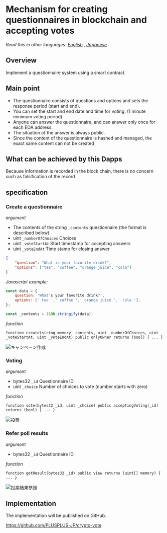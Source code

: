 # Mechanism for creating questionnaires in blockchain and accepting votes

*Read this in other languages: [English](README.en.md) , [Japanese](README.ja.md) .*

## Overview

Implement a questionnaire system using a smart contract.

## Main point

- The questionnaire consists of questions and options and sets the response period (start and end).
- You can set the start and end date and time for voting. (1 minute minimum voting period)
- Anyone can answer the questionnaire, and can answer only once for each EOA address.
- The situation of the answer is always public.
- Since the content of the questionnaire is hashed and managed, the exact same content can not be created

## What can be achieved by this Dapps

Because information is recorded in the block chain, there is no concern such as falsification of the record

## specification

### Create a questionnaire

*argument*

- The contents of the string `_contents` questionnaire (the format is described below)
- uint `_numberOfChoices` Choices
- uint `_voteStartAt` Start timestamp for accepting answers
- uint `_voteEndAt` Time stamp for closing answer

```json
{
    "question": "What is your favorite drink?",
    "options": ["tea", "coffee", "orange juice", "cola"]
}
```

*Javascript example:*

```js
const data = {
    question: 'What's your favorite drink?',
    options: [' tea ',' coffee ',' orange juice ',' cola '],
};

const _contents = JSON.stringify(data);
```

*function*

```solidity
function create(string memory _contents, uint _numberOfChoices, uint _voteStartAt, uint _voteEndAt) public onlyOwner returns (bool) { ... }
```

![キャンペーン作成](sequence-diagram/create-questionnaire.svg)

### Voting

*argument*

- bytes32 `_id` Questionnaire ID
- uint `_choice` Number of choices to vote (number starts with zero)

*function*

```solidity
function vote(bytes32 _id, uint _choice) public acceptingVoting(_id) returns (bool) { ... }
```

![投票](sequence-diagram/vote.svg)

### Refer poll results

*argument*

- bytes32 `_id` Questionnaire ID

*function*

```solidity
function getResult(bytes32 _id) public view returns (uint[] memory) { ... }
```

![投票結果参照](sequence-diagram/get-result.svg)

## Implementation

The implementation will be published on GitHub.

https://github.com/PLUSPLUS-JP/crypto-vote
